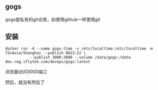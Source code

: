 ## gogs
gogs是私有的git仓库，如使用github一样使用git

## 安装
```
docker run -d --name gogs-time -v /etc/localtime:/etc/localtime -e TZ=Asia/Shanghai --publish 8022:22 \
           --publish 3000:3000 --volume /data/gogs:/data  dev.reg.iflytek.com/devops/gogs:latest
```
浏览器访问3000端口

然后，就没有然后了

